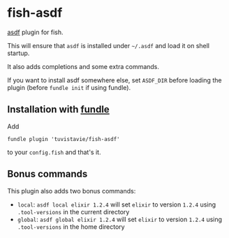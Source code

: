 # fish-asdf

[asdf](https://github.com/asdf-vm/asdf) plugin for fish.

This will ensure that `asdf` is installed under `~/.asdf` and load it on shell startup.

It also adds completions and some extra commands.

If you want to install asdf somewhere else, set `ASDF_DIR` before loading
the plugin (before `fundle init` if using fundle).

## Installation with [fundle](https://github.com/tuvistavie/fundle)

Add

```
fundle plugin 'tuvistavie/fish-asdf'
```

to your `config.fish` and that's it.

## Bonus commands

This plugin also adds two bonus commands:

  * `local`: `asdf local elixir 1.2.4` will set `elixir` to version `1.2.4` using `.tool-versions` in the current directory
  * `global`: `asdf global elixir 1.2.4` will set `elixir` to version `1.2.4` using `.tool-versions` in the home directory
